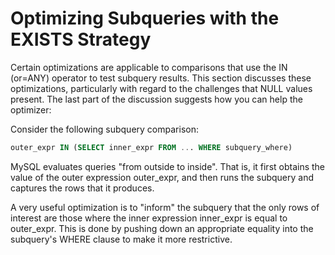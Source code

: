 # Optimizing Subqueries with the EXISTS Strategy

Certain optimizations are applicable to comparisons that use the IN (or=ANY) operator to test subquery results. This section discusses these optimizations, particularly with regard to the challenges that NULL values present. The last part of the discussion suggests how you can help the optimizer:

Consider the following subquery comparison:

```sql
outer_expr IN (SELECT inner_expr FROM ... WHERE subquery_where)
```

MySQL evaluates queries "from outside to inside". That is, it first obtains the value of the outer expression outer_expr, and then runs the subquery and captures the rows that it produces.

A very useful optimization is to "inform" the subquery that the only rows of interest are those where the inner expression inner_expr is equal to outer_expr. This is done by pushing down an appropriate equality into the subquery's WHERE clause to make it more restrictive.



